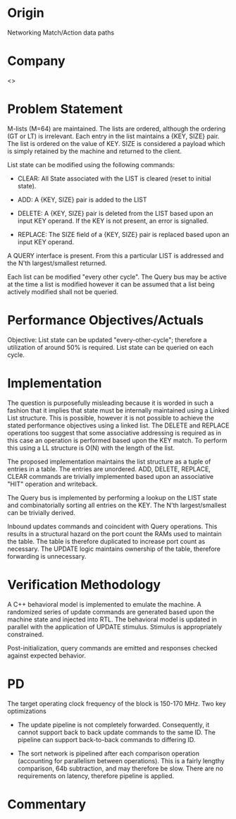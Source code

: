 # Origin

Networking Match/Action data paths

# Company

<<REDACTED>>

# Problem Statement

M-lists (M=64) are maintained. The lists are ordered, although the ordering (GT
or LT) is irrelevant. Each entry in the list maintains a {KEY, SIZE} pair. The
list is ordered on the value of KEY. SIZE is considered a payload which is
simply retained by the machine and returned to the client.

List state can be modified using the following commands:

* CLEAR: All State associated with the LIST is cleared (reset to
  initial state).

* ADD: A {KEY, SIZE} pair is added to the LIST

* DELETE: A {KEY, SIZE} pair is deleted from the LIST based upon an input
  KEY operand.  If the KEY is not present, an error is signalled.

* REPLACE: The SIZE field of a {KEY, SIZE} pair is replaced based
  upon an input KEY operand.

A QUERY interface is present. From this a particular LIST is addressed and the
N'th largest/smallest returned.

Each list can be modified "every other cycle". The Query bus may be active at
the time a list is modified however it can be assumed that a list being actively
modified shall not be queried.


# Performance Objectives/Actuals

Objective: List state can be updated "every-other-cycle"; therefore a
utilization of around 50% is required. List state can be queried on each cycle.

# Implementation

The question is purposefully misleading because it is worded in such a fashion
that it implies that state must be internally maintained using a Linked List
structure. This is possible, however it is not possible to achieve the stated
performance objectives using a linked list. The DELETE and REPLACE operations
too suggest that some associative addressing is required as in this case an
operation is performed based upon the KEY match. To perform this using a LL
structure is O(N) with the length of the list.

The proposed implementation maintains the list structure as a tuple of entries
in a table. The entries are unordered. ADD, DELETE, REPLACE, CLEAR commands are
trivially implemented based upon an associative "HIT" operation and writeback.

The Query bus is implemented by performing a lookup on the LIST state and
combinatorially sorting all entries on the KEY. The N'th largest/smallest can be
trivially derived.

Inbound updates commands and coincident with Query operations. This results in a
structural hazard on the port count the RAMs used to maintain the table. The
table is therefore duplicated to increase port count as necessary. The UPDATE
logic maintains ownership of the table, therefore forwarding is unnecessary.

# Verification Methodology

A C++ behavioral model is implemented to emulate the machine. A randomized
series of update commands are generated based upon the machine state and
injected into RTL. The behavioral model is updated in parallel with the
application of UPDATE stimulus. Stimulus is appropriately constrained.

Post-initialization, query commands are emitted and responses checked against
expected behavior.

# PD

The target operating clock frequency of the block is 150-170 MHz. Two
key optimizations

* The update pipeline is not completely forwarded. Consequently, it
  cannot support back to back update commands to the same ID. The
  pipeline can support back-to-back commands to differing ID.

* The sort network is pipelined after each comparison operation
  (accounting for parallelism between operations). This is a fairly
  lengthy comparison, 64b subtraction, and may therefore be
  slow. There are no requirements on latency, therefore pipeline is
  applied.

# Commentary
